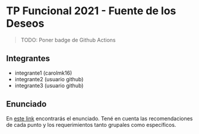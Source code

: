 # TP Funcional 2021 - Fuente de los Deseos

> TODO: Poner badge de Github Actions

## Integrantes

- integrante1 (carolmk16)
- integrante2 (usuario github)
- integrante3 (usuario github)

## Enunciado

En [este link](https://docs.google.com/document/d/16h6xvoRneUvdV5sDMADE15OwphCg70EhiAUoj9aEOG8/edit) encontrarás el enunciado. Tené en cuenta las recomendaciones de cada punto y los requerimientos tanto grupales como específicos.
